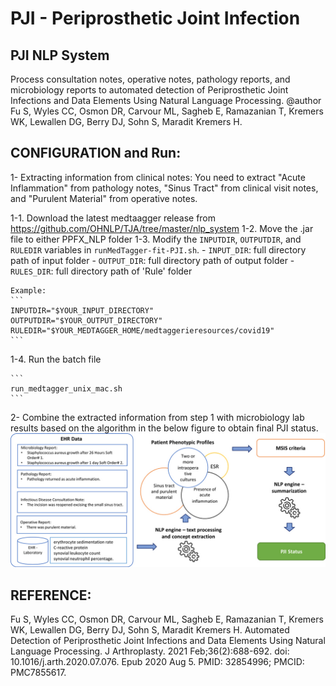 # PJI - Periprosthetic Joint Infection
  
## PJI NLP System
Process consultation notes, operative notes, pathology reports, and microbiology reports to automated detection of Periprosthetic Joint Infections and Data Elements Using Natural Language Processing.
@author Fu S, Wyles CC, Osmon DR, Carvour ML, Sagheb E, Ramazanian T, Kremers WK, Lewallen DG, Berry DJ, Sohn S, Maradit Kremers H.
 
## CONFIGURATION and Run:
1- Extracting information from clinical notes:
You need to extract "Acute Inflammation" from pathology notes, "Sinus Tract" from clinical visit notes, and "Purulent Material" from operative notes.

1-1. Download the latest medtaagger release from https://github.com/OHNLP/TJA/tree/master/nlp_system 
1-2. Move the .jar file to either PPFX_NLP folder
1-3. Modify the `INPUTDIR`, `OUTPUTDIR`, and `RULEDIR` variables in `runMedTagger-fit-PJI.sh`.
    - `INPUT_DIR`: full directory path of input folder 
    - `OUTPUT_DIR`: full directory path of output folder
    - `RULES_DIR`: full directory path of 'Rule' folder
    
    Example:
    ```
    INPUTDIR="$YOUR_INPUT_DIRECTORY"
    OUTPUTDIR="$YOUR_OUTPUT_DIRECTORY"
    RULEDIR="$YOUR_MEDTAGGER_HOME/medtaggerieresources/covid19"
    ```
    
1-4. Run the batch file

    ```
    run_medtagger_unix_mac.sh
    ```
2- Combine the extracted information from step 1 with microbiology lab results based on the algorithm in the below figure to obtain final PJI status.
![Process for extracting and classifying PJI status](https://raw.githubusercontent.com/OHNLP/TJA/master/module/PJI_NLP/nihms-1623200-f0001.jpg)




## REFERENCE: 
Fu S, Wyles CC, Osmon DR, Carvour ML, Sagheb E, Ramazanian T, Kremers WK, Lewallen DG, Berry DJ, Sohn S, Maradit Kremers H. Automated Detection of Periprosthetic Joint Infections and Data Elements Using Natural Language Processing. J Arthroplasty. 2021 Feb;36(2):688-692. doi: 10.1016/j.arth.2020.07.076. Epub 2020 Aug 5. PMID: 32854996; PMCID: PMC7855617.
